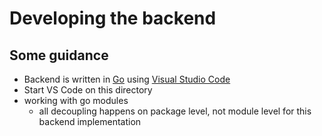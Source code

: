 # Developing the backend

## Some guidance

* Backend is written in [Go](https://go.dev/) using [Visual Studio Code](https://code.visualstudio.com/)
* Start VS Code on this directory
* working with go modules
    * all decoupling happens on package level, not module level for this backend implementation
